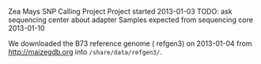 Zea Mays SNP Calling Project
Project started 2013-01-03
TODO: ask sequencing center about adapter
Samples expected from sequencing core 2013-01-10


We downloaded the B73 reference genome ( refgen3) on 2013-01-04 from http://maizegdb.org into `/share/data/refgen3/`.
